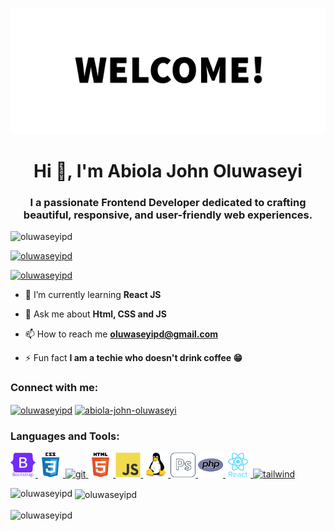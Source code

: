 ![Header](banner.gif)

<h1 align="center">Hi 👋, I'm Abiola John Oluwaseyi</h1>
<h3 align="center">I a passionate Frontend Developer dedicated to crafting beautiful, responsive, and user-friendly web experiences.</h3>

<p align="left"> <img src="https://komarev.com/ghpvc/?username=oluwaseyipd&label=Profile%20views&color=0e75b6&style=flat" alt="oluwaseyipd" /> </p>

<p align="left"> <a href="https://github.com/ryo-ma/github-profile-trophy"><img src="https://github-profile-trophy.vercel.app/?username=oluwaseyipd" alt="oluwaseyipd" /></a> </p>

<p align="left"> <a href="https://twitter.com/oluwaseyipd" target="blank"><img src="https://img.shields.io/twitter/follow/oluwaseyipd?logo=twitter&style=for-the-badge" alt="oluwaseyipd" /></a> </p>

- 🌱 I’m currently learning **React JS**

- 💬 Ask me about **Html, CSS and JS**

- 📫 How to reach me **oluwaseyipd@gmail.com**

- ⚡ Fun fact **I am a techie who doesn't drink coffee 😁**

<h3 align="left">Connect with me:</h3>
<p align="left">
<a href="https://twitter.com/oluwaseyipd" target="blank"><img align="center" src="https://raw.githubusercontent.com/rahuldkjain/github-profile-readme-generator/master/src/images/icons/Social/twitter.svg" alt="oluwaseyipd" height="30" width="40" /></a>
<a href="https://linkedin.com/in/abiola-john-oluwaseyi" target="blank"><img align="center" src="https://raw.githubusercontent.com/rahuldkjain/github-profile-readme-generator/master/src/images/icons/Social/linked-in-alt.svg" alt="abiola-john-oluwaseyi" height="30" width="40" /></a>
</p>

<h3 align="left">Languages and Tools:</h3>
<p align="left"> <a href="https://getbootstrap.com" target="_blank" rel="noreferrer"> <img src="https://raw.githubusercontent.com/devicons/devicon/master/icons/bootstrap/bootstrap-plain-wordmark.svg" alt="bootstrap" width="40" height="40"/> </a> <a href="https://www.w3schools.com/css/" target="_blank" rel="noreferrer"> <img src="https://raw.githubusercontent.com/devicons/devicon/master/icons/css3/css3-original-wordmark.svg" alt="css3" width="40" height="40"/> </a> <a href="https://git-scm.com/" target="_blank" rel="noreferrer"> <img src="https://www.vectorlogo.zone/logos/git-scm/git-scm-icon.svg" alt="git" width="40" height="40"/> </a> <a href="https://www.w3.org/html/" target="_blank" rel="noreferrer"> <img src="https://raw.githubusercontent.com/devicons/devicon/master/icons/html5/html5-original-wordmark.svg" alt="html5" width="40" height="40"/> </a> <a href="https://developer.mozilla.org/en-US/docs/Web/JavaScript" target="_blank" rel="noreferrer"> <img src="https://raw.githubusercontent.com/devicons/devicon/master/icons/javascript/javascript-original.svg" alt="javascript" width="40" height="40"/> </a> <a href="https://www.linux.org/" target="_blank" rel="noreferrer"> <img src="https://raw.githubusercontent.com/devicons/devicon/master/icons/linux/linux-original.svg" alt="linux" width="40" height="40"/> </a> <a href="https://www.photoshop.com/en" target="_blank" rel="noreferrer"> <img src="https://raw.githubusercontent.com/devicons/devicon/master/icons/photoshop/photoshop-line.svg" alt="photoshop" width="40" height="40"/> </a> <a href="https://www.php.net" target="_blank" rel="noreferrer"> <img src="https://raw.githubusercontent.com/devicons/devicon/master/icons/php/php-original.svg" alt="php" width="40" height="40"/> </a> <a href="https://reactjs.org/" target="_blank" rel="noreferrer"> <img src="https://raw.githubusercontent.com/devicons/devicon/master/icons/react/react-original-wordmark.svg" alt="react" width="40" height="40"/> </a> <a href="https://tailwindcss.com/" target="_blank" rel="noreferrer"> <img src="https://www.vectorlogo.zone/logos/tailwindcss/tailwindcss-icon.svg" alt="tailwind" width="40" height="40"/> </a> </p>

<p><img align="left" src="https://github-readme-stats.vercel.app/api/top-langs?username=oluwaseyipd&show_icons=true&locale=en&layout=compact" alt="oluwaseyipd" /></p>

<p>&nbsp;<img align="center" src="https://github-readme-stats.vercel.app/api?username=oluwaseyipd&show_icons=true&locale=en" alt="oluwaseyipd" /></p>

<p><img align="center" src="https://github-readme-streak-stats.herokuapp.com/?user=oluwaseyipd&" alt="oluwaseyipd" /></p>
